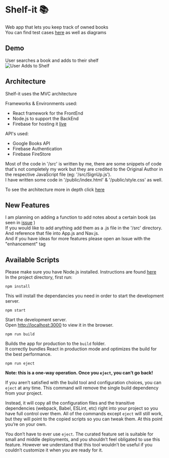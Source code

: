 # Shelf-it 📚
Web app that lets you keep track of owned books<br />
You can find test cases [here](https://github.com/cmanage1/shelf-it/wiki/Test-cases) as well as diagrams

## Demo
User searches a book and adds to their shelf <br />
![User Adds to Shelf](https://github.com/cmanage1/shelf-it/blob/master/__tests__/case_6.gif)

## Architecture 
Shelf-it uses the MVC architecture

Frameworks & Environments used:
* React framework for the FrontEnd
* Node.js to support the BackEnd
* Firebase for hosting it [live]( https://shelf-it.web.app/ )

API's used:
* Google Books API
* Firebase Authentication
* Firebase FireStore 

Most of the code in '/src' is written by me, there are some snippets of code that's not completely my work but they are credited to the Original Author in the respective JavaScript file (eg: '/src/SignUp.js'). <br />
I have written some code in '/public/index.html' & '/public/style.css' as well. <br/>

To see the architecture more in depth click [here]( https://github.com/cmanage1/shelf-it/wiki/Home/ )

## New Features

I am planning on adding a function to add notes about a certain book (as seen in [issue]( https://github.com/cmanage1/shelf-it/issues/2 ) )<br />
If you would like to add anything add them as a .js file in the '/src' directory. And reference that file into App.js and Nav.js. <br />
And if you have ideas for more features please open an Issue with the "enhancement" tag

## Available Scripts

Please make sure you have Node.js installed. Instructions are found [here](https://www.npmjs.com/get-npm)<br/>
In the project directory, first run:

`npm install`

This will install the dependancies you need in order to start the development server.

`npm start`

Start the development server.<br />
Open [http://localhost:3000](http://localhost:3000) to view it in the browser.

`npm run build`

Builds the app for production to the `build` folder.<br />
It correctly bundles React in production mode and optimizes the build for the best performance.

`npm run eject`

**Note: this is a one-way operation. Once you `eject`, you can’t go back!**

If you aren’t satisfied with the build tool and configuration choices, you can `eject` at any time. This command will remove the single build dependency from your project.

Instead, it will copy all the configuration files and the transitive dependencies (webpack, Babel, ESLint, etc) right into your project so you have full control over them. All of the commands except `eject` will still work, but they will point to the copied scripts so you can tweak them. At this point you’re on your own.

You don’t have to ever use `eject`. The curated feature set is suitable for small and middle deployments, and you shouldn’t feel obligated to use this feature. However we understand that this tool wouldn’t be useful if you couldn’t customize it when you are ready for it.
